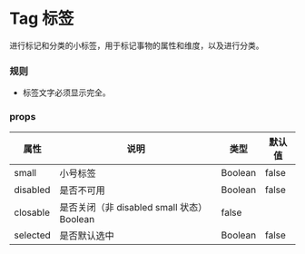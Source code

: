 # Tag 标签

进行标记和分类的小标签，用于标记事物的属性和维度，以及进行分类。

### 规则
 * 标签文字必须显示完全。

### props

| 属性 | 说明 | 类型 | 默认值 |
| --- | --- | --- | --- |
|  small  | 小号标签	 | Boolean | false |
|  disabled	 | 是否不可用		 | Boolean | false |
|  closable	 | 是否关闭（非 disabled small 状态） Boolean | false |
|  selected		 | 是否默认选中	| Boolean | false |

